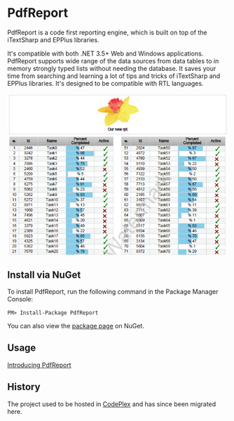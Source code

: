 PdfReport
=======
PdfReport is a code first reporting engine, which is built on top of the iTextSharp and EPPlus libraries.

It's compatible with both .NET 3.5+ Web and Windows applications. PdfReport supports wide range of the data sources from data tables to in memory strongly typed lists without needing the database. It saves your time from searching and learning a lot of tips and tricks of iTextSharp and EPPlus libraries. It's designed to be compatible with RTL languages.

![sample.png](sample.png)



Install via NuGet
-----------------
To install PdfReport, run the following command in the Package Manager Console:

```
PM> Install-Package PdfReport
```

You can also view the [package page](http://www.nuget.org/packages/PdfReport/) on NuGet.



Usage
-----------------
[Introducing PdfReport](http://www.codeproject.com/Articles/492055/Introducing-PdfRport)



History
-----------------
The project used to be hosted in [CodePlex](https://pdfreport.codeplex.com) and has since been migrated here.